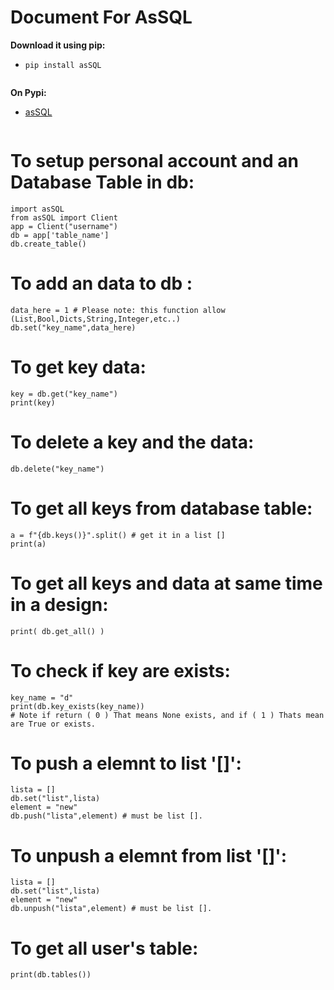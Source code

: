 # Document For AsSQL

<b>Download it using pip:</b>
* `` pip install asSQL ``
<pre></pre>
<b>On Pypi:</b>
* <a href="https://pypi.org/project/asSQL">asSQL</a>

<pre></pre>
# To setup personal account and an Database Table in db:
```
import asSQL
from asSQL import Client 
app = Client("username")
db = app['table_name']
db.create_table()
```
# To add an data to db :
```
data_here = 1 # Please note: this function allow (List,Bool,Dicts,String,Integer,etc..)
db.set("key_name",data_here)
```
# To get key data:
```
key = db.get("key_name")
print(key)
```
# To delete a key and the data:
```
db.delete("key_name")
```
# To get all keys from database table:
```
a = f"{db.keys()}".split() # get it in a list []
print(a)
```
# To get all keys and data at same time in a design:
```
print( db.get_all() )
```
# To check if key are exists:
```
key_name = "d"
print(db.key_exists(key_name))
# Note if return ( 0 ) That means None exists, and if ( 1 ) Thats mean are True or exists.
```
# To push a elemnt to list '[]':
```
lista = []
db.set("list",lista)
element = "new"
db.push("lista",element) # must be list [].
```
# To unpush a elemnt from list '[]':
```
lista = []
db.set("list",lista)
element = "new"
db.unpush("lista",element) # must be list [].
```
# To get all user's table:
```
print(db.tables())
```
